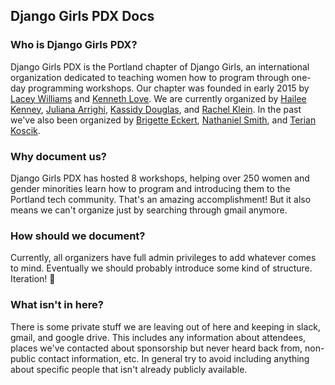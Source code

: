 ## Django Girls PDX Docs

### Who is Django Girls PDX?
Django Girls PDX is the Portland chapter of Django Girls, an international organization dedicated to teaching women how to program through one-day programming workshops. Our chapter was founded in early 2015 by [Lacey Williams](https://twitter.com/laceynwilliams) and [Kenneth Love](https://twitter.com/kennethlove). We are currently organized by [Hailee Kenney](https://twitter.com/HAIL_9000), [Juliana Arrighi](https://twitter.com/juleslearns), [Kassidy Douglas](https://twitter.com/kcmdouglas), and [Rachel Klein](https://twitter.com/rachelkleinpdx). In the past we've also been organized by [Brigette Eckert](https://twitter.com/Brigette_Eckert), [Nathaniel Smith](https://twitter.com/nate_smith), and [Terian Koscik](https://twitter.com/spinecone).

### Why document us?
Django Girls PDX has hosted 8 workshops, helping over 250 women and gender minorities learn how to program and introducing them to the Portland tech community. That's an amazing accomplishment! But it also means we can't organize just by searching through gmail anymore.

### How should we document?
Currently, all organizers have full admin privileges to add whatever comes to mind. Eventually we should probably introduce some kind of structure. Iteration! :tada:

### What isn't in here?
There is some private stuff we are leaving out of here and keeping in slack, gmail, and google drive. This includes any information about attendees, places we've contacted about sponsorship but never heard back from, non-public contact information, etc. In general try to avoid including anything about specific people that isn't already publicly available.
